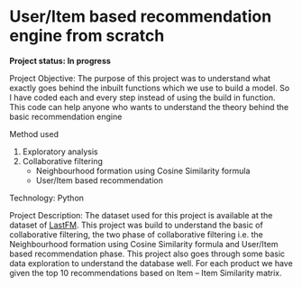 # **User/Item based recommendation engine from scratch**


**Project status: In progress**


Project Objective: The purpose of this project was to understand what exactly goes behind the inbuilt functions which we use to build a model. So I have coded each and every step instead of using the build in function. This code can help anyone who wants to understand the theory behind the basic recommendation engine


Method used
1. Exploratory analysis
2. Collaborative filtering
   * Neighbourhood formation using Cosine Similarity formula
   * User/Item based recommendation


Technology: Python


Project Description: The dataset used for this project is available at the dataset of [LastFM](http://millionsongdataset.com/lastfm/). This project was build to understand the basic of collaborative filtering, the two phase of collaborative filtering i.e. the Neighbourhood formation using Cosine Similarity formula and User/Item based recommendation phase. This project also goes through some basic data exploration to understand the database well. For each product we have given the top 10 recommendations based on Item – Item Similarity matrix.
